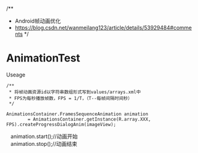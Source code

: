 
/**
 * Android帧动画优化
 * https://blog.csdn.net/wanmeilang123/article/details/53929484#comments
 */
# AnimationTest
Useage

    /**
     * 将帧动画资源id以字符串数组形式写到values/arrays.xml中
     * FPS为每秒播放帧数，FPS = 1/T，（T--每帧间隔时间秒）
     */
     
    AnimationsContainer.FramesSequenceAnimation animation 
            = AnimationsContainer.getInstance(R.array.XXX, FPS).createProgressDialogAnim(imageView);
    animation.start();//动画开始    
    animation.stop();//动画结束
